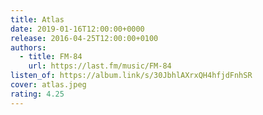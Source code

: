 ```yaml
---
title: Atlas
date: 2019-01-16T12:00:00+0000
release: 2016-04-25T12:00:00+0100
authors:
  - title: FM-84
    url: https://last.fm/music/FM-84
listen_of: https://album.link/s/30JbhlAXrxQH4hfjdFnhSR
cover: atlas.jpeg
rating: 4.25
---
```

